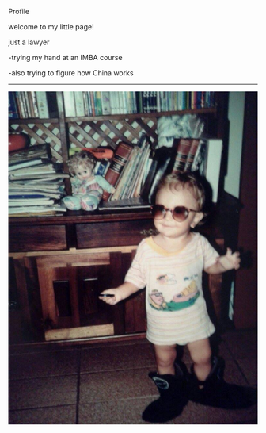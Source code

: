 Profile



welcome to my little page! 





just a lawyer 



-trying my hand at an IMBA course

-also trying to figure how China works

------------------------------------------------------------


 ![kid me](FB_IMG_1570456276928.jpg)
